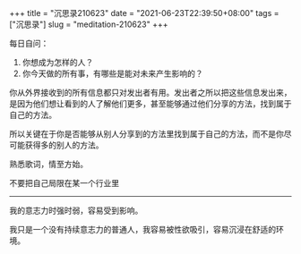 +++
title = "沉思录210623"
date = "2021-06-23T22:39:50+08:00"
tags = ["沉思录"]
slug = "meditation-210623"
+++

每日自问：

1. 你想成为怎样的人？
2. 你今天做的所有事，有哪些是能对未来产生影响的？

你从外界接收到的所有信息都只对发出者有用。发出者之所以把这些信息发出来，是因为他们想让看到的人了解他们更多，甚至能够通过他们分享的方法，找到属于自己的方法。

所以关键在于你是否能够从别人分享到的方法里找到属于自己的方法，而不是你尽可能获得多的别人的方法。

熟悉歌词，情至方始。

不要把自己局限在某一个行业里

---

我的意志力时强时弱，容易受到影响。

我只是一个没有持续意志力的普通人，我容易被性欲吸引，容易沉浸在舒适的环境。
